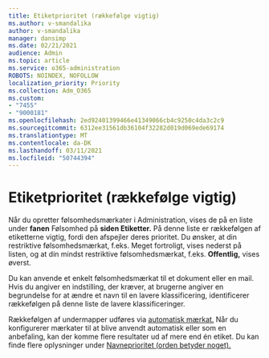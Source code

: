 ```yaml
---
title: Etiketprioritet (rækkefølge vigtig)
ms.author: v-smandalika
author: v-smandalika
manager: dansimp
ms.date: 02/21/2021
audience: Admin
ms.topic: article
ms.service: o365-administration
ROBOTS: NOINDEX, NOFOLLOW
localization_priority: Priority
ms.collection: Adm_O365
ms.custom:
- "7455"
- "9000181"
ms.openlocfilehash: 2ed92401399466e41349066cb4c9250c4da3c2c9
ms.sourcegitcommit: 6312ee31561db36104f32282d019d069ede69174
ms.translationtype: MT
ms.contentlocale: da-DK
ms.lasthandoff: 03/11/2021
ms.locfileid: "50744394"
---
```

# <a name="label-priority-order-matters"></a>Etiketprioritet (rækkefølge vigtig)

Når du opretter følsomhedsmærkater i Administration, vises de på en liste under **fanen** Følsomhed på **siden Etiketter.** På denne liste er rækkefølgen af etiketterne vigtig, fordi den afspejler deres prioritet. Du ønsker, at din restriktive følsomhedsmærkat, f.eks. Meget fortroligt, vises nederst på listen, og at din mindst restriktive følsomhedsmærkat, f.eks. **Offentlig,** vises øverst.

Du kan anvende et enkelt følsomhedsmærkat til et dokument eller en mail. Hvis du angiver en indstilling, der kræver, at brugerne angiver en begrundelse for at ændre et navn til en lavere klassificering, identificerer rækkefølgen på denne liste de lavere klassificeringer.

Rækkefølgen af undermapper udføres via [automatisk mærkat.](https://docs.microsoft.com/microsoft-365/compliance/apply-sensitivity-label-automatically) Når du konfigurerer mærkater til at blive anvendt automatisk eller som en anbefaling, kan der komme flere resultater ud af mere end én etiket. Du kan finde flere oplysninger under [Navneprioritet (orden betyder noget).](https://docs.microsoft.com/microsoft-365/compliance/sensitivity-labels)